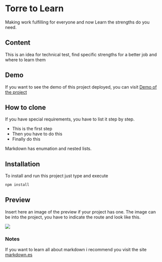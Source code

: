 # Torre to Learn
Making work fulfilling for everyone and now Learn the strengths do you need.

## Content
This is an idea for technical test, find specific strengths for a better job and where to learn them

## Demo
If you want to see the demo of this project deployed, you can visit [Demo of the project](https://torre-to-learn.herokuapp.com/)

## How to clone
If you have special requirements, you have to list it step by step.
* This is the first step
* Then you have to do this
* Finally do this

Markdown has enumation and nested lists.

## Installation
To install and run this project just type and execute
```bash
npm install
```
## Preview
Insert here an image of the preview if your project has one. The image can be into the project, you have to indicate the route and look like this.

![](/preview.jpg)

### Notes
If you want to learn all about markdown i recommend you visit the site [markdown.es](https://markdown.es/sintaxis-markdown/)
